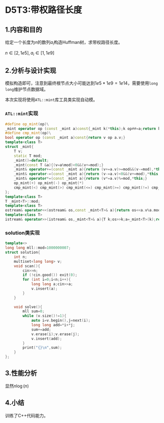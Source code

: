 # D5T3:带权路径长度

## 1.内容和目的 

给定一个长度为$n$的数列$a_i$构造Huffman树，求带权路径长度。

$n\in [2,1e5],a_i\in [1,1e9]$

## 2.分析与设计实现

模拟构造即可，注意到最终根节点大小可能达到$1e5*1e9=1e14$，需要使用`long long`维护节点数据域。

本次实现将使用`ATL::mint`库工具类实现自动模。

### `ATL::mint`实现

```cpp
#define op_mint(op)\
_mint operator op (const _mint a)const{_mint k(*this);k op##=a;return k;}
#define cmp_mint(op)\
bool operator op (const _mint a)const{return v op a.v;}
template<class T>
struct _mint{
	T v;
	static T mod;
	_mint()=default;
	_mint(const T &a){(v=a%mod)<0&&(v+=mod);}
	_mint& operator+=(const _mint a){return (v+=a.v)>=mod&&(v-=mod),*this;}
	_mint& operator-=(const _mint a){return (v-=a.v)<0&&(v+=mod),*this;}
	_mint& operator*=(const _mint a){return (v*=a.v)%=mod,*this;}
	op_mint(+) op_mint(-) op_mint(*)
	cmp_mint(<) cmp_mint(>) cmp_mint(<=) cmp_mint(>=) cmp_mint(!=) cmp_mint(==)
};
template<class T>
T _mint<T>::mod;
template<class T>
ostream& operator<<(ostream& os,const _mint<T>& a){return os<<a.v%a.mod;}
template<class T>
istream& operator>>(istream& os,_mint<T>& a){T k;os>>k;a=_mint<T>(k);return os;}
```

### solution类实现

```cpp
template<>
long long mll::mod=1000000007;
struct solution{
	int n;
	multiset<long long> v;
	void scan(){
		cin>>n;
		if (!cin.good()) exit(0);
		for (int i=0;i<n;i++){
			long long a;cin>>a;
			v.insert(a);
		}
	}
	
	void solve(){
		mll sum=0;
		while (v.size()!=1){
			auto i=v.begin(),j=next(i);
			long long add=*i+*j;
			sum+=add;
			v.erase(i);v.erase(j);
			v.insert(add);
		}
		print("{}\n",sum);
	} 
};
```

## 3.性能分析

显然$n\log(n)$

## 4.小结

训练了C++代码能力。

